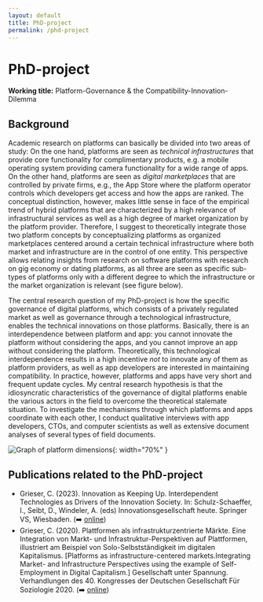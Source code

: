 ```yaml
---
layout: default
title: PhD-project
permalink: /phd-project
---
```

# PhD-project
**Working title:** Platform-Governance & the Compatibility-Innovation-Dilemma

## Background
Academic research on platforms can basically be divided into two areas of study:
On the one hand, platforms are seen as *technical infrastructures* that provide
core functionality for complimentary products, e.g. a mobile operating system
providing camera functionality for a wide range of apps. On the other hand,
platforms are seen as *digital marketplaces* that are controlled by private
firms, e.g., the App Store where the platform operator controls which developers
get access and how the apps are ranked. The conceptual distinction, however,
makes little sense in face of the empirical trend of hybrid platforms that are
characterized by a high relevance of infrastructural services as well as a high
degree of market organization by the platform provider. Therefore, I suggest to
theoretically integrate those two platform concepts by conceptualizing platforms
as organized marketplaces centered around a certain technical infrastructure
where both market and infrastructure are in the control of one entity. This
perspective allows relating insights from research on software platforms with
research on gig economy or dating platforms, as all three are seen as specific
sub-types of platforms only with a different degree to which the infrastructure
or the market organization is relevant (see figure below).

The central research question of my PhD-project is how the specific governance
of digital platforms, which consists of a privately regulated market as well as
governance through a technological infrastructure, enables the technical
innovations on those platforms. Basically, there is an interdependence between
platform and app: you cannot innovate the platform without considering the apps,
and you cannot improve an app without considering the platform. Theoretically,
this technological interdependence results in a high incentive *not* to innovate
any of them as platform providers, as well as app developers are interested in
maintaining compatibility. In practice, however, platforms and apps have very
short and frequent update cycles. My central research hypothesis is that the
idiosyncratic characteristics of the governance of digital platforms enable the
various actors in the field to overcome the theoretical stalemate situation. To
investigate the mechanisms through which platforms and apps coordinate with each
other, I conduct qualitative interviews with app developers, CTOs, and computer
scientists as well as extensive document analyses of several types of field
documents.

![Graph of platform dimensions](./images/graph-platform-dimensions.webp){: width="70%" }

## Publications related to the PhD-project
- Grieser, C. (2023). Innovation as Keeping Up. Interdependent Technologies as
  Drivers of the Innovation Society. In: Schulz-Schaeffer, I., Seibt, D.,
  Windeler, A. (eds) Innovationsgesellschaft heute. Springer VS, Wiesbaden.
  (➡️ [online](https://doi.org/10.1007/978-3-658-39743-2_4))
- Grieser, C. (2020). Plattformen als infrastrukturzentrierte Märkte. Eine
  Integration von Markt- und Infrastruktur-Perspektiven auf Plattformen,
  illustriert am Beispiel von Solo-Selbstständigkeit im digitalen Kapitalismus.
  [Platforms as infrastructure-centered markets.Integrating Market- and
  Infrastructure Perspectives using the example of Self-Employment in Digital
  Capitalism.] Gesellschaft unter Spannung. Verhandlungen des 40. Kongresses der
  Deutschen Gesellschaft Für Soziologie 2020. (➡️
  [online](https://publikationen.soziologie.de/index.php/kongressband_2020/article/view/1309))
